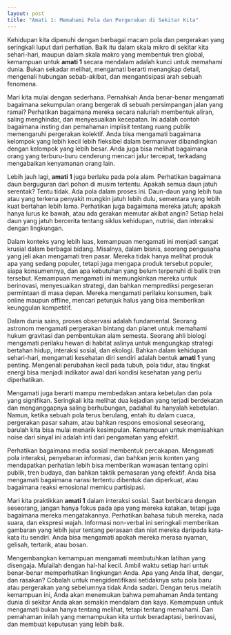 ```yaml
---
layout: post
title: "Amati 1: Memahami Pola dan Pergerakan di Sekitar Kita"
---
```


Kehidupan kita dipenuhi dengan berbagai macam pola dan pergerakan yang seringkali luput dari perhatian. Baik itu dalam skala mikro di sekitar kita sehari-hari, maupun dalam skala makro yang membentuk tren global, kemampuan untuk **amati 1** secara mendalam adalah kunci untuk memahami dunia. Bukan sekadar melihat, mengamati berarti menangkap detail, mengenali hubungan sebab-akibat, dan mengantisipasi arah sebuah fenomena.

Mari kita mulai dengan sederhana. Pernahkah Anda benar-benar mengamati bagaimana sekumpulan orang bergerak di sebuah persimpangan jalan yang ramai? Perhatikan bagaimana mereka secara naluriah membentuk aliran, saling menghindar, dan menyesuaikan kecepatan. Ini adalah contoh bagaimana insting dan pemahaman implisit tentang ruang publik memengaruhi pergerakan kolektif. Anda bisa mengamati bagaimana kelompok yang lebih kecil lebih fleksibel dalam bermanuver dibandingkan dengan kelompok yang lebih besar. Anda juga bisa melihat bagaimana orang yang terburu-buru cenderung mencari jalur tercepat, terkadang mengabaikan kenyamanan orang lain.

Lebih jauh lagi, **amati 1** juga berlaku pada pola alam. Perhatikan bagaimana daun berguguran dari pohon di musim tertentu. Apakah semua daun jatuh serentak? Tentu tidak. Ada pola dalam proses ini. Daun-daun yang lebih tua atau yang terkena penyakit mungkin jatuh lebih dulu, sementara yang lebih kuat bertahan lebih lama. Perhatikan juga bagaimana mereka jatuh; apakah hanya lurus ke bawah, atau ada gerakan memutar akibat angin? Setiap helai daun yang jatuh bercerita tentang siklus kehidupan, nutrisi, dan interaksi dengan lingkungan.

Dalam konteks yang lebih luas, kemampuan mengamati ini menjadi sangat krusial dalam berbagai bidang. Misalnya, dalam bisnis, seorang pengusaha yang jeli akan mengamati tren pasar. Mereka tidak hanya melihat produk apa yang sedang populer, tetapi juga mengapa produk tersebut populer, siapa konsumennya, dan apa kebutuhan yang belum terpenuhi di balik tren tersebut. Kemampuan mengamati ini memungkinkan mereka untuk berinovasi, menyesuaikan strategi, dan bahkan memprediksi pergeseran permintaan di masa depan. Mereka mengamati perilaku konsumen, baik online maupun offline, mencari petunjuk halus yang bisa memberikan keunggulan kompetitif.

Dalam dunia sains, proses observasi adalah fundamental. Seorang astronom mengamati pergerakan bintang dan planet untuk memahami hukum gravitasi dan pembentukan alam semesta. Seorang ahli biologi mengamati perilaku hewan di habitat aslinya untuk mengungkap strategi bertahan hidup, interaksi sosial, dan ekologi. Bahkan dalam kehidupan sehari-hari, mengamati kesehatan diri sendiri adalah bentuk **amati 1** yang penting. Mengenali perubahan kecil pada tubuh, pola tidur, atau tingkat energi bisa menjadi indikator awal dari kondisi kesehatan yang perlu diperhatikan.

Mengamati juga berarti mampu membedakan antara kebetulan dan pola yang signifikan. Seringkali kita melihat dua kejadian yang terjadi berdekatan dan menganggapnya saling berhubungan, padahal itu hanyalah kebetulan. Namun, ketika sebuah pola terus berulang, entah itu dalam cuaca, pergerakan pasar saham, atau bahkan respons emosional seseorang, barulah kita bisa mulai menarik kesimpulan. Kemampuan untuk memisahkan noise dari sinyal ini adalah inti dari pengamatan yang efektif.

Perhatikan bagaimana media sosial membentuk percakapan. Mengamati pola interaksi, penyebaran informasi, dan bahkan jenis konten yang mendapatkan perhatian lebih bisa memberikan wawasan tentang opini publik, tren budaya, dan bahkan taktik pemasaran yang efektif. Anda bisa mengamati bagaimana narasi tertentu dibentuk dan diperkuat, atau bagaimana reaksi emosional memicu partisipasi.

Mari kita praktikkan **amati 1** dalam interaksi sosial. Saat berbicara dengan seseorang, jangan hanya fokus pada apa yang mereka katakan, tetapi juga bagaimana mereka mengatakannya. Perhatikan bahasa tubuh mereka, nada suara, dan ekspresi wajah. Informasi non-verbal ini seringkali memberikan gambaran yang lebih jujur tentang perasaan dan niat mereka daripada kata-kata itu sendiri. Anda bisa mengamati apakah mereka merasa nyaman, gelisah, tertarik, atau bosan.

Mengembangkan kemampuan mengamati membutuhkan latihan yang disengaja. Mulailah dengan hal-hal kecil. Ambil waktu setiap hari untuk benar-benar memperhatikan lingkungan Anda. Apa yang Anda lihat, dengar, dan rasakan? Cobalah untuk mengidentifikasi setidaknya satu pola baru atau pergerakan yang sebelumnya tidak Anda sadari. Dengan terus melatih kemampuan ini, Anda akan menemukan bahwa pemahaman Anda tentang dunia di sekitar Anda akan semakin mendalam dan kaya. Kemampuan untuk mengamati bukan hanya tentang melihat, tetapi tentang memahami. Dan pemahaman inilah yang memampukan kita untuk beradaptasi, berinovasi, dan membuat keputusan yang lebih baik.
